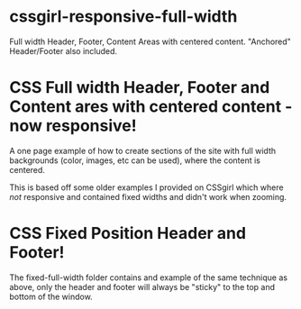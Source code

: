 # cssgirl-responsive-full-width
Full width Header, Footer, Content Areas with centered content. "Anchored" Header/Footer also included.


# CSS Full width Header, Footer and Content ares with centered content - now responsive!

A one page example of how to create sections of the site with full width backgrounds (color, images, etc can be used), where the content is centered.

This is based off some older examples I provided on CSSgirl which where *not* responsive and contained fixed widths and didn't work when zooming.

# CSS Fixed Position Header and Footer!

The fixed-full-width folder contains and example of the same technique as above, only the header and footer will always be "sticky" to the top and bottom of the window.
